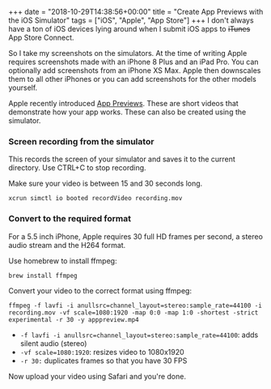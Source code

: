 +++
date = "2018-10-29T14:38:56+00:00"
title = "Create App Previews with the iOS Simulator"
tags = ["iOS", "Apple", "App Store"]
+++
I don't always have a ton of iOS devices lying around when I submit iOS apps to ~~iTunes~~ App Store Connect.

So I take my screenshots on the simulators. At the time of writing Apple requires screenshots made with an iPhone 8 Plus and an iPad Pro. You can optionally add screenshots from an iPhone XS Max. Apple then downscales them to all other iPhones or you can add screenshots for the other models yourself.

Apple recently introduced [App Previews](https://developer.apple.com/app-store/app-previews/). These are short videos that demonstrate how your app works. These can also be created using the simulator.

### Screen recording from the simulator

This records the screen of your simulator and saves it to the current directory. Use CTRL+C to stop recording.

Make sure your video is between 15 and 30 seconds long.

    xcrun simctl io booted recordVideo recording.mov

### Convert to the required format

For a 5.5 inch iPhone, Apple requires 30 full HD frames per second, a stereo audio stream and the H264 format.

Use homebrew to install ffmpeg:

    brew install ffmpeg

Convert your video to the correct format using ffmpeg:

    ffmpeg -f lavfi -i anullsrc=channel_layout=stereo:sample_rate=44100 -i recording.mov -vf scale=1080:1920 -map 0:0 -map 1:0 -shortest -strict experimental -r 30 -y apppreview.mp4

* `-f lavfi -i anullsrc=channel_layout=stereo:sample_rate=44100`: adds silent audio (stereo)
* `-vf scale=1080:1920`: resizes video to 1080x1920
* `-r 30:` duplicates frames so that you have 30 FPS

Now upload your video using Safari and you're done.
